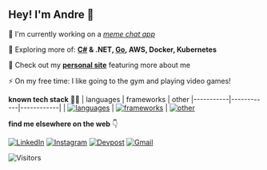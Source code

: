 <h2>Hey! I'm Andre 👋 </h2>

🔭 I'm currently working on a [_meme chat app_](https://github.com/andrearcaina/echo-web)

🌱 Exploring more of: **[C#](https://github.com/andrearcaina/see-sharp) & .NET, [Go](https://github.com/andrearcaina/blazingly-go), AWS, Docker, Kubernetes**

💬 Check out my [**personal site**](https://andrearcaina.vercel.app/) featuring more about me

⚡ On my free time: I like going to the gym and playing video games!

**known tech stack** 🧑‍💻
| languages | frameworks | other
|-----------|------------|------------|
| [![languages](https://skillicons.dev/icons?i=java,python,javascript,typescript,golang,c&perline=3)](https://github.com/tandpfun/skill-icons) | [![frameworks](https://skillicons.dev/icons?i=flask,django,nextjs,spring,react,tailwind&perline=3)](https://github.com/tandpfun/skill-icons) | [![other](https://skillicons.dev/icons?i=postgresql,bash,linux,vscode,idea,npm,maven,docker,git,postman,netlify,vercel&perline=4)](https://github.com/tandpfun/skill-icons)

**find me elsewhere on the web** 👇 

[![LinkedIn](https://skillicons.dev/icons?i=linkedin)](https://www.linkedin.com/in/andre-arcaina/) 
[![Instagram](https://skillicons.dev/icons?i=instagram)](https://instagram.com/azdrx) 
[![Devpost](https://skillicons.dev/icons?i=devto)](https://devpost.com/andrearcaina)
[![Gmail](https://skillicons.dev/icons?i=gmail)](mailto:dtandre331@gmail.com)

![Visitors](https://komarev.com/ghpvc/?username=andrearcaina&label=Visitors&style=plastic)
